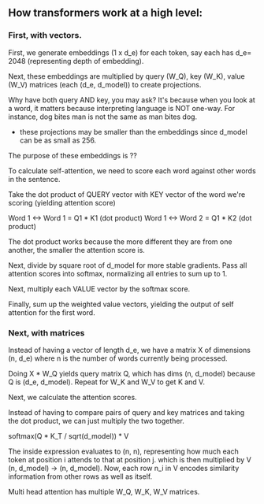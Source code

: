 ## How transformers work at a high level:

### First, with vectors. 

First, we generate embeddings (1 x d_e) for each token, say each has d_e= 2048 (representing depth of embedding). 

Next, these embeddings are multiplied by query (W_Q), key (W_K), value (W_V) matrices (each (d_e, d_model)) to create projections. 

Why have both query AND key, you may ask? It's because when you look at a word, it matters because interpreting language is NOT one-way. For instance, dog bites man is not the same as man bites dog. 

- these projections may be smaller than the embeddings since d_model can be as small as 256. 

The purpose of these embeddings is ??

To calculate self-attention, we need to score each word against other words in the sentence. 

Take the dot product of QUERY vector with KEY vector of the word we're scoring (yielding attention score)

Word 1 <-> Word 1 = Q1 * K1 (dot product)
Word 1 <-> Word 2 = Q1 * K2 (dot product)

The dot product works because the more different they are from one another, 
the smaller the attention score is. 

Next, divide by square root of d_model for more stable gradients. 
Pass all attention scores into softmax, normalizing all entries to sum up to 1. 

Next, multiply each VALUE vector by the softmax score. 

Finally, sum up the weighted value vectors, yielding the output of self attention for the first word. 

### Next, with matrices

Instead of having a vector of length d_e, we have a matrix X of dimensions (n, d_e) where n is the number of words currently being processed. 

Doing X * W_Q yields query matrix Q, which has dims (n, d_model) because Q is (d_e, d_model). Repeat for W_K and W_V to get K and V. 

Next, we calculate the attention scores. 

Instead of having to compare pairs of query and key matrices and taking the dot product, we can just multiply the two together. 

softmax(Q * K_T / sqrt(d_model)) * V

The inside expression evaluates to (n, n), representing how much each token at position i attends to that at position j. which is then multiplied by V (n, d_model) -> (n, d_model). Now, each row n_i in V encodes similarity information from other rows as well as itself. 

Multi head attention has multiple W_Q, W_K, W_V matrices. 

<!-- 

Ok, now we're onto the big leagues. Transformers are very different from FCNs or CNNs because of their \textbf{scale}. 

We are going to discuss transformers for NLP, but vision transformers have similar working principles. The general process by which transformers process data is as follows:

1. encode a group of words into vectors + combine into a matrix + add positional embeddings + apply batching if necessary (generating a vector n x embedding\_depth)

2. pass into multi-head attention mechanism, which will output a new matrix of the same dimensions (n x embedding\_depth)

3. pass into a multilayer perceptron

4. repeat steps 2 and 3 for a predefined number of times (transformer layers)

5. apply the same steps but backwards (this is the decoding part)

6. convert output matrix to relevant words from vocabulary (basically reversing the original embedding)


\hl{FULL DETAILS COMING SOON!}
 -->